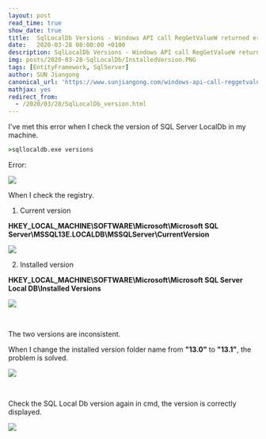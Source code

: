 ```yaml
---
layout: post
read_time: true
show_date: true
title:  SqlLocalDb Versions - Windows API call RegGetValueW returned error code
date:   2020-03-28 08:00:00 +0100
description: SqlLocalDb Versions - Windows API call RegGetValueW returned error code
img: posts/2020-03-28-SqlLocalDb/InstalledVersion.PNG
tags: [EntityFramework, SqlServer]
author: SUN Jiangong
canonical_url: 'https://www.sunjiangong.com/windows-api-call-reggetvaluew-returned-error-code.html'
mathjax: yes
redirect_from:
  - /2020/03/28/SqlLocalDb_version.html
---
```


I've met this error when I check the version of SQL Server LocalDb in my machine.

```cmd
>sqllocaldb.exe versions
```

Error:

![](./../../../assets/img/posts/2020-03-28-SqlLocalDb/SqlLocalDb_version_windows_api_error.PNG)

<!--more-->

When I check the registry.

1. Current version

**HKEY_LOCAL_MACHINE\SOFTWARE\Microsoft\Microsoft SQL Server\MSSQL13E.LOCALDB\MSSQLServer\CurrentVersion**

![](./../../../assets/img/posts/2020-03-28-SqlLocalDb/CurrentVersion.PNG)

2. Installed version
 
**HKEY_LOCAL_MACHINE\SOFTWARE\Microsoft\Microsoft SQL Server Local DB\Installed Versions**

![](./../../../assets/img/posts/2020-03-28-SqlLocalDb/InstalledVersion.PNG)

<br/>

The two versions are inconsistent.

When I change the installed version folder name from **"13.0"** to **"13.1"**, the problem is solved.

![](./../../../assets/img/posts/2020-03-28-SqlLocalDb/ChangeInstalledVersion.PNG)

<br/>

Check the SQL Local Db version again in cmd, the version is correctly displayed.

![](./../../../assets/img/posts/2020-03-28-SqlLocalDb/SqlLocalDb_version_ok.PNG)

